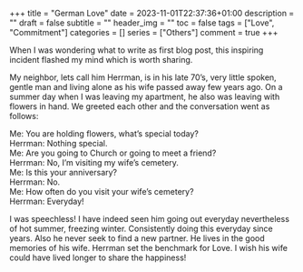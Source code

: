 +++
title = "German Love"
date = 2023-11-01T22:37:36+01:00
description = ""
draft = false
subtitle = ""
header_img = ""
toc = false
tags = ["Love", "Commitment"]
categories = []
series = ["Others"]
comment = true
+++

When I was wondering what to write as first blog post, this inspiring incident flashed my mind which is worth sharing.

My neighbor, lets call him Herrman, is in his late 70’s, very little spoken, gentle man and living alone as his wife passed away few years ago. On a summer day when I was leaving my apartment, he also was leaving with flowers in hand. We greeted each other and the conversation went as follows:

Me: You are holding flowers, what’s special today?  
Herrman: Nothing special.  
Me: Are you going to Church or going to meet a friend?  
Herrman: No, I’m visiting my wife’s cemetery.  
Me: Is this your anniversary?  
Herrman: No.  
Me: How often do you visit your wife’s cemetery?  
Herrman: Everyday!  

I was speechless! I have indeed seen him going out everyday nevertheless of hot summer, freezing winter. Consistently doing this everyday since years. Also he never seek to find a new partner. He lives in the good memories of his wife. Herrman set the benchmark for Love. I wish his wife could have lived longer to share the happiness!

